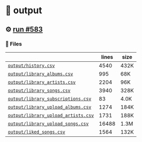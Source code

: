 # 📝  output 

## ⚙️ [run #583](https://github.com/jwenerd/ytm-dl/actions/runs/8151280274)

### 📁 Files

|                                                                         |lines|size|
|-------------------------------------------------------------------------|-----|----|
|[`output/history.csv` ](output/history.csv)                              |4540 |432K|
|[`output/library_albums.csv` ](output/library_albums.csv)                |995  |68K |
|[`output/library_artists.csv` ](output/library_artists.csv)              |2204 |96K |
|[`output/library_songs.csv` ](output/library_songs.csv)                  |3940 |328K|
|[`output/library_subscriptions.csv` ](output/library_subscriptions.csv)  |83   |4.0K|
|[`output/library_upload_albums.csv` ](output/library_upload_albums.csv)  |1274 |184K|
|[`output/library_upload_artists.csv` ](output/library_upload_artists.csv)|1731 |188K|
|[`output/library_upload_songs.csv` ](output/library_upload_songs.csv)    |16488|1.3M|
|[`output/liked_songs.csv` ](output/liked_songs.csv)                      |1564 |132K|
